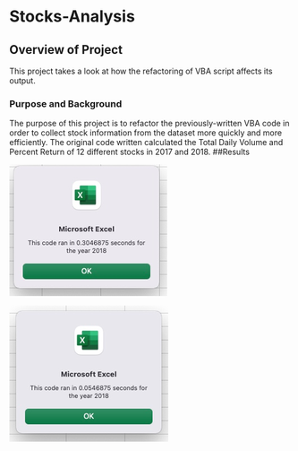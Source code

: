 # Stocks-Analysis
## Overview of Project
This project takes a look at how the refactoring of VBA script affects its output.

### Purpose and Background
The purpose of this project is to refactor the previously-written VBA code in order to collect stock information from the dataset more quickly and more efficiently. The original code written calculated the Total Daily Volume and Percent Return of 12 different stocks in 2017 and 2018.
##Results


![image_name](https://github.com/DimitriGianna/Stocks-Analysis/blob/main/Resources/VBA_Challenge_2018.png?raw=true)


![image_name](https://github.com/DimitriGianna/Stocks-Analysis/blob/main/Resources/VBA_Challenge_2018_Refactored.png?raw=true)
